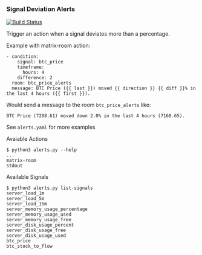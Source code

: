 ### Signal Deviation Alerts
[![Build Status](https://travis-ci.com/joeystevens00/signal-deviation-alerts.svg?branch=master)](https://travis-ci.com/joeystevens00/signal-deviation-alerts)

Trigger an action when a signal deviates more than a percentage.


Example with matrix-room action:
```
- condition:
    signal: btc_price
    timeframe:
      hours: 4
    difference: 2
  room: btc_price_alerts
  message: BTC Price ({{ last }}) moved {{ direction }} {{ diff }}% in the last 4 hours ({{ first }}).
```

Would send a message to the room `btc_price_alerts` like:

```
BTC Price (7288.61) moved down 2.0% in the last 4 hours (7168.65).
```

See `alerts.yaml` for more examples

Avaiable Actions
```
$ python3 alerts.py --help
...
matrix-room
stdout
```

Available Signals

```
$ python3 alerts.py list-signals
server_load_1m
server_load_5m
server_load_15m
server_memory_usage_percentage
server_memory_usage_used
server_memory_usage_free
server_disk_usage_percent
server_disk_usage_free
server_disk_usage_used
btc_price
btc_stock_to_flow
```
